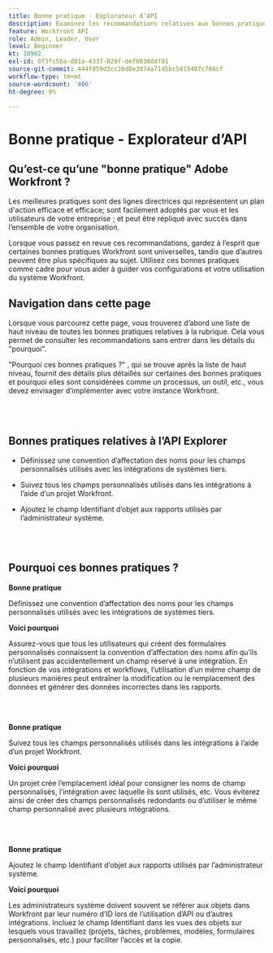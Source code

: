 ```yaml
---
title: Bonne pratique - Explorateur d’API
description: Examinez les recommandations relatives aux bonnes pratiques des experts d’Adobe Workfront concernant la configuration, la gestion et l’utilisation de l’explorateur d’API Workfront.
feature: Workfront API
role: Admin, Leader, User
level: Beginner
kt: 10902
exl-id: 0f3fc5ba-d01a-4337-829f-def0830ddf81
source-git-commit: 444f059d3cc26d8e3074a7145bc5419407c786cf
workflow-type: tm+mt
source-wordcount: '406'
ht-degree: 0%

---
```


# Bonne pratique - Explorateur d’API

## Qu’est-ce qu’une &quot;bonne pratique&quot; Adobe Workfront ?

Les meilleures pratiques sont des lignes directrices qui représentent un plan d&#39;action efficace et efficace; sont facilement adoptés par vous et les utilisateurs de votre entreprise ; et peut être répliqué avec succès dans l’ensemble de votre organisation.

Lorsque vous passez en revue ces recommandations, gardez à l’esprit que certaines bonnes pratiques Workfront sont universelles, tandis que d’autres peuvent être plus spécifiques au sujet. Utilisez ces bonnes pratiques comme cadre pour vous aider à guider vos configurations et votre utilisation du système Workfront.

## Navigation dans cette page

Lorsque vous parcourez cette page, vous trouverez d’abord une liste de haut niveau de toutes les bonnes pratiques relatives à la rubrique. Cela vous permet de consulter les recommandations sans entrer dans les détails du &quot;pourquoi&quot;.

&quot;Pourquoi ces bonnes pratiques ?&quot; , qui se trouve après la liste de haut niveau, fournit des détails plus détaillés sur certaines des bonnes pratiques et pourquoi elles sont considérées comme un processus, un outil, etc., vous devez envisager d’implémenter avec votre instance Workfront.

</br>
</br>

## Bonnes pratiques relatives à l’API Explorer

* Définissez une convention d’affectation des noms pour les champs personnalisés utilisés avec les intégrations de systèmes tiers.

* Suivez tous les champs personnalisés utilisés dans les intégrations à l’aide d’un projet Workfront.

* Ajoutez le champ Identifiant d’objet aux rapports utilisés par l’administrateur système.

</br>
</br>

## Pourquoi ces bonnes pratiques ?

**Bonne pratique**

Définissez une convention d’affectation des noms pour les champs personnalisés utilisés avec les intégrations de systèmes tiers.

**Voici pourquoi**

Assurez-vous que tous les utilisateurs qui créent des formulaires personnalisés connaissent la convention d’affectation des noms afin qu’ils n’utilisent pas accidentellement un champ réservé à une intégration. En fonction de vos intégrations et workflows, l’utilisation d’un même champ de plusieurs manières peut entraîner la modification ou le remplacement des données et générer des données incorrectes dans les rapports.

</br>
</br>


**Bonne pratique**

Suivez tous les champs personnalisés utilisés dans les intégrations à l’aide d’un projet Workfront.

**Voici pourquoi**

Un projet crée l’emplacement idéal pour consigner les noms de champ personnalisés, l’intégration avec laquelle ils sont utilisés, etc. Vous éviterez ainsi de créer des champs personnalisés redondants ou d’utiliser le même champ personnalisé avec plusieurs intégrations.

</br>
</br>


**Bonne pratique**

Ajoutez le champ Identifiant d’objet aux rapports utilisés par l’administrateur système.

**Voici pourquoi**

Les administrateurs système doivent souvent se référer aux objets dans Workfront par leur numéro d’ID lors de l’utilisation d’API ou d’autres intégrations. Incluez le champ Identifiant dans les vues des objets sur lesquels vous travaillez (projets, tâches, problèmes, modèles, formulaires personnalisés, etc.) pour faciliter l’accès et la copie.
